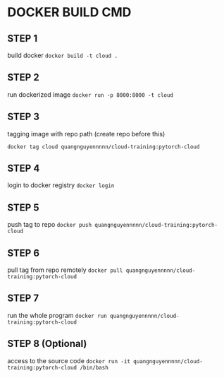 # DOCKER BUILD CMD #

## STEP 1 ## 
build docker
`docker build -t cloud .`

## STEP 2 ##
run dockerized image 
`docker run -p 8000:8000 -t cloud`

## STEP 3 ##
tagging image with repo path (create repo before this) 

`docker tag cloud quangnguyennnnn/cloud-training:pytorch-cloud`

## STEP 4 ##
login to docker registry
`docker login`

## STEP 5
push tag to repo
`docker push quangnguyennnnn/cloud-training:pytorch-cloud`

## STEP 6 ##
pull tag from repo remotely
`docker pull quangnguyennnnn/cloud-training:pytorch-cloud`

## STEP 7 ##
run the whole program 
`docker run quangnguyennnnn/cloud-training:pytorch-cloud`

## STEP 8 (Optional) ##
access to the source code
`docker run -it quangnguyennnnn/cloud-training:pytorch-cloud /bin/bash`
